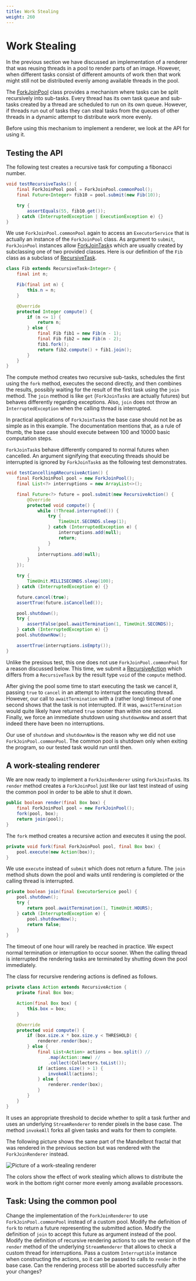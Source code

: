 ```yaml
---
title: Work Stealing
weight: 260
---
```


# Work Stealing

In the previous section we have discussed an implementation
of a renderer that was reusing threads in a pool to
render parts of an image.
However, when different tasks consist of different amounts of work
then that work might still not be distributed evenly
among available threads in the pool.

The
[ForkJoinPool](https://docs.oracle.com/en/java/javase/14/docs/api/java.base/java/util/concurrent/ForkJoinPool.html)
class provides a mechanism
where tasks can be split recursively into sub-tasks.
Every thread has its own task queue
and sub-tasks created by a thread are scheduled to run
on its own queue.
However, if threads run out of tasks
they can steal tasks from the queues of other threads
in a dynamic attempt to distribute work more evenly.

Before using this mechanism to implement a renderer,
we look at the API for using it.

## Testing the API

The following test creates a recursive task for computing
a fibonacci number.

```java
void testRecursiveTasks() {
    final ForkJoinPool pool = ForkJoinPool.commonPool();
    final Future<Integer> fib10 = pool.submit(new Fib(10));

    try {
        assertEquals(55, fib10.get());
    } catch (InterruptedException | ExecutionException e) {}
}
```

We use `ForkJoinPool.commonPool` again to access
an `ExecutorService` that is actually an instance
of the `ForkJoinPool` class.
As argument to `submit`,
`ForkJoinPool` instances allow
[ForkJoinTask](https://docs.oracle.com/en/java/javase/14/docs/api/java.base/java/util/concurrent/ForkJoinTask.html)s
which are usually created by subclassing one of two
provided classes.
Here is our definition of the `Fib` class
as a subclass of
[RecursiveTask](https://docs.oracle.com/en/java/javase/14/docs/api/java.base/java/util/concurrent/RecursiveTask.html).

```java
class Fib extends RecursiveTask<Integer> {
    final int n;

    Fib(final int n) {
        this.n = n;
    }

    @Override
    protected Integer compute() {
        if (n <= 1) {
            return n;
        } else {
            final Fib fib1 = new Fib(n - 1);
            final Fib fib2 = new Fib(n - 2);
            fib1.fork();
            return fib2.compute() + fib1.join();
        }
    }
}
```

The compute method creates two recursive sub-tasks,
schedules the first using the `fork` method,
executes the second directly,
and then combines the results,
possibly waiting for the result of the first task
using the `join` method.
The `join` method is like `get`
(`ForkJoinTasks` are actually futures)
but behaves differently regarding exceptions.
Also, `join` does not throw an `InterruptedException`
when the calling thread is interrupted.

In practical applications of `ForkJoinTask`s
the base case should not be as simple as in this example.
The documentation mentions that, as a rule of thumb,
the base case should execute between 100 and 10000
basic computation steps.

`ForkJoinTask`s behave differently compared to normal futures
when cancelled.
An argument signifying that executing threads should be interrupted
is ignored by `ForkJoinTask`s as the following test demonstrates.

```java
void testCancellingARecursiveAction() {
    final ForkJoinPool pool = new ForkJoinPool();
    final List<?> interruptions = new ArrayList<>();

    final Future<?> future = pool.submit(new RecursiveAction() {
        @Override
        protected void compute() {
            while (!Thread.interrupted()) {
                try {
                    TimeUnit.SECONDS.sleep(1);
                } catch (InterruptedException e) {
                    interruptions.add(null);
                    return;
                }
            }
            interruptions.add(null);
        }
    });

    try {
        TimeUnit.MILLISECONDS.sleep(100);
    } catch (InterruptedException e) {}

    future.cancel(true);
    assertTrue(future.isCancelled());

    pool.shutdown();
    try {
        assertFalse(pool.awaitTermination(1, TimeUnit.SECONDS));
    } catch (InterruptedException e) {}
    pool.shutdownNow();

    assertTrue(interruptions.isEmpty());
}
```

Unlike the presious test,
this one does not use `ForkJoinPool.commonPool`
for a reason discussed below.
This time, we submit a
[RecursiveAction](https://docs.oracle.com/en/java/javase/14/docs/api/java.base/java/util/concurrent/RecursiveAction.html)
which differs from a `RecursiveTask`
by the result type `void` of the `compute` method.

After giving the pool some time to start executing the task
we cancel it, passing `true` to `cancel` in an attempt
to interrupt the executing thread.
However, our call to `awaitTermination`
with a (rather long) timeout of one second
shows that the task is not interrupted.
If it was, `awaitTermination` would quite likely have returned `true`
sooner than within one second.
Finally, we force an immediate shutdown using `shutdownNow`
and assert that indeed there have been no interruptions.

Our use of `shutdown` and `shutdownNow` is the reason
why we did not use `ForkJoinPool.commonPool`.
The common pool is shutdown only when exiting the program,
so our tested task would run until then.

## A work-stealing renderer

We are now ready to implement a `ForkJoinRenderer` using `ForkJoinTask`s.
Its `render` method creates a `ForkJoinPool`
just like our last test instead of using the common pool
in order to be able to shut it down.

```java
public boolean render(final Box box) {
    final ForkJoinPool pool = new ForkJoinPool();
    fork(pool, box);
    return join(pool);
}
```

The `fork` method creates a recursive action
and executes it using the pool.

```java
private void fork(final ForkJoinPool pool, final Box box) {
    pool.execute(new Action(box));
}
```

We use `execute` instead of `submit`
which does not return a future.
The `join` method shuts down the pool
and waits until rendering is completed
or the calling thread is interrupted.

```java
private boolean join(final ExecutorService pool) {
    pool.shutdown();
    try {
        return pool.awaitTermination(1, TimeUnit.HOURS);
    } catch (InterruptedException e) {
        pool.shutdownNow();
        return false;
    }
}
```

The timeout of one hour will rarely be reached in practice.
We expect normal termination or interruption to occur sooner.
When the calling thread is interrupted
the rendering tasks are terminated by shutting down the pool immediately.

The class for recursive rendering actions is defined as follows.

```java
private class Action extends RecursiveAction {
    private final Box box;

    Action(final Box box) {
        this.box = box;
    }

    @Override
    protected void compute() {
        if (box.size.x * box.size.y < THRESHOLD) {
            renderer.render(box);
        } else {
            final List<Action> actions = box.split() //
                .map(Action::new) //
                .collect(Collectors.toList());
            if (actions.size() > 1) {
                invokeAll(actions);
            } else {
                renderer.render(box);
            }
        }
    }
}
```

It uses an appropriate threshold
to decide whether to split a task further
and uses an underlying `StreamRenderer`
to render pixels in the base case.
The method `invokeAll` forks all given tasks
and waits for them to complete.

The following picture shows the same part
of the Mandelbrot fractal that was rendered
in the previous section
but was rendered with the `ForkJoinRenderer` instead.

![Picture of a work-stealing renderer](../stealing.png)

The colors show the effect of work stealing
which allows to distribute the work in the
bottom right corner more evenly
among available processors.

## Task: Using the common pool

Change the implementation of the `ForkJoinRenderer`
to use `ForkJoinPool.commonPool` instead of a custom pool.
Modify the definition of `fork`
to return a future representing the submitted action.
Modify the definition of `join` to accept this future
as argument instead of the pool.
Modify the definition of recursive rendering actions
to use the version of the `render` method of the
underlying `StreamRenderer`
that allows to check a custom thread for interruptions.
Pass a custom `Interruptible` instance when constructing the actions,
so it can be passed to calls to `render` in the base case.
Can the rendering process still be aborted successfully
after your changes?

